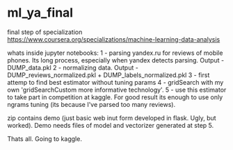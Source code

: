 # ml_ya_final
final step of specialization https://www.coursera.org/specializations/machine-learning-data-analysis

whats inside jupyter notebooks:
 1 - parsing yandex.ru for reviews of mobile phones. Its long process, especially when yandex detects parsing. Output - DUMP_data.pkl
 2 - normalizing data. Output - DUMP_reviews_normalized.pkl + DUMP_labels_normalized.pkl
 3 - first attemp to find best estimator without tuning params
 4 - gridSearch with my own 'gridSearchCustom more informative technology'.
 5 - use this estimator to take part in competition at kaggle. For good result its enough to use only ngrams tuning (its because I've parsed too many reviews). 

zip contains demo (just basic web inut form developed in flask. Ugly, but worked). Demo needs files of model and vectorizer generated at step 5. 

Thats all.
Going to kaggle.
